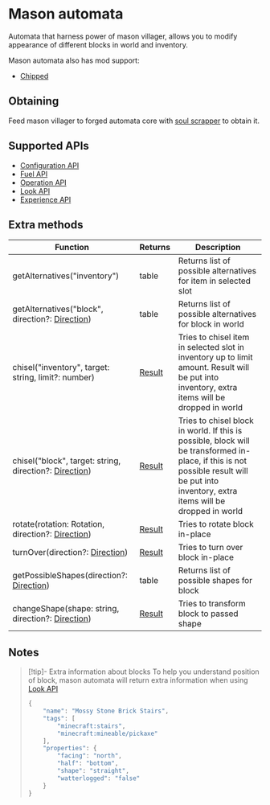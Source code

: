 # Mason automata

Automata that harness power of mason villager, allows you to modify appearance of different blocks in world and inventory.

Mason automata also has mod support:

- [Chipped](https://www.curseforge.com/minecraft/mc-mods/chipped)

## Obtaining

Feed mason villager to forged automata core with [soul scrapper](soul_scrapper.md) to obtain it.

## Supported APIs

- [Configuration API](configuration.md)
- [Fuel API](fuel.md)
- [Operation API](operation.md)
- [Look API](look.md)
- [Experience API](experience.md)

## Extra methods

| Function                                              | Returns | Description                                                                                                                                                                              |
|-------------------------------------------------------|---------|------------------------------------------------------------------------------------------------------------------------------------------------------------------------------------------|
| getAlternatives("inventory")                          | table   | Returns list of possible alternatives for item in selected slot                                                                                                                          |
| getAlternatives("block", direction?: [Direction](introduction.md#direction))        | table   | Returns list of possible alternatives for block in world                                                                                                                                 |
| chisel("inventory", target: string, limit?: number)    | [Result](introduction.md#result) | Tries to chisel item in selected slot in inventory up to limit amount. Result will be put into inventory, extra items will be dropped in world                                           |
| chisel("block", target: string, direction?: [Direction](introduction.md#direction)) | [Result](introduction.md#result)  | Tries to chisel block in world. If this is possible, block will be transformed in-place, if this is not possible result will be put into inventory, extra items will be dropped in world |
| rotate(rotation: Rotation, direction?: [Direction](introduction.md#direction))      | [Result](introduction.md#result)  | Tries to rotate block in-place                                                                                                                                                           |
| turnOver(direction?: [Direction](introduction.md#direction))                        | [Result](introduction.md#result)  | Tries to turn over block in-place                                                                                                                                                        |
| getPossibleShapes(direction?: [Direction](introduction.md#direction))               | table   | Returns list of possible shapes for block                                                                                                                                                |
| changeShape(shape: string, direction?: [Direction](introduction.md#direction))      | [Result](introduction.md#result)  | Tries to transform block to passed shape

## Notes

> [!tip]- Extra information about blocks
> To help you understand position of block, mason automata will return extra information when using [Look API](look.md)
> 
> ```javascript
> {
>     "name": "Mossy Stone Brick Stairs",
>     "tags": [
>         "minecraft:stairs",
>         "minecraft:mineable/pickaxe"
>     ],
>     "properties": {
>         "facing": "north",
>         "half": "bottom",
>         "shape": "straight",
>         "watterlogged": "false"
>     }
> }
> ```
